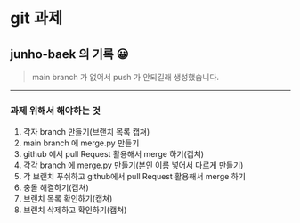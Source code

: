 # git 과제

## junho-baek 의 기록 😀

> main branch 가 없어서 push 가 안되길래 생성했습니다.

---

### 과제 위해서 해야하는 것

1. 각자 branch 만들기(브랜치 목록 캡쳐)
2. main branch 에 merge.py 만들기
3. github 에서 pull Request 활용해서 merge 하기(캡쳐)
4. 각각 branch 에 merge.py 만들기(본인 이름 넣어서 다르게 만들기)
5. 각 브랜치 푸쉬하고 github에서 pull Request 활용해서 merge 하기
6. 충돌 해결하기(캡쳐)
7. 브랜치 목록 확인하기(캡쳐)
8. 브랜치 삭제하고 확인하기(캡쳐)
